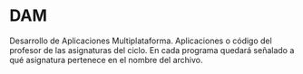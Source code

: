 # DAM
Desarrollo de Aplicaciones Multiplataforma.
Aplicaciones o código del profesor de las asignaturas del ciclo. 
En cada programa quedará señalado a qué asignatura pertenece en el nombre del archivo.
